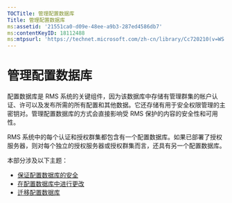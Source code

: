 ```yaml
---
TOCTitle: 管理配置数据库
Title: 管理配置数据库
ms:assetid: '21551ca0-d09e-48ee-a9b3-287ed4586db7'
ms:contentKeyID: 18112488
ms:mtpsurl: 'https://technet.microsoft.com/zh-cn/library/Cc720210(v=WS.10)'
---
```


管理配置数据库
==============

配置数据库是 RMS 系统的关键组件，因为该数据库中存储有管理群集的帐户认证、许可以及发布所需的所有配置和其他数据。它还存储有用于安全权限管理的主密钥对。管理配置数据库的方式会直接影响受 RMS 保护的内容的安全性和可用性。

RMS 系统中的每个认证和授权群集都包含有一个配置数据库。如果已部署了授权服务器，则对每个独立的授权服务器或授权群集而言，还具有另一个配置数据库。

本部分涉及以下主题：

-   [保证配置数据库的安全](https://technet.microsoft.com/e023b96f-81d0-45fb-8cc5-becaf6d47ae1)
-   [在配置数据库中进行更改](https://technet.microsoft.com/6a7bec73-09e4-4060-b551-5990836df4bc)
-   [迁移配置数据库](https://technet.microsoft.com/980e3e94-7d28-40dd-ad01-d34eb3c8d8e6)
